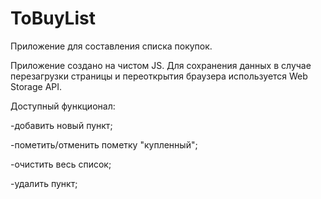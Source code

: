# ToBuyList
Приложение для составления списка покупок.

Приложение создано на чистом JS. Для сохранения данных в случае перезагрузки страницы и переоткрытия браузера используется Web Storage API. 

Доступный функционал:

-добавить новый пункт;

-пометить/отменить пометку "купленный";

-очистить весь список;

-удалить пункт;



